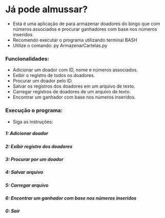 
# Já pode almussar?

- Esta é uma aplicação de para armazenar doadores do bingo que com números associados e procurar ganhadores com base nos números inseridos.
- Recomendo executar o programa utilizando terminal BASH
- Utilize o comando: py ArmazenarCartelas.py 

### Funcionalidades:

- Adicionar um doador com ID, nome e números associados.
- Exibir o registro de todos os doadores.
- Procurar um doador pelo ID.
- Salvar os registros dos doadores em um arquivo de texto.
- Carregar registros de doadores de um arquivo de texto.
- Encontrar um ganhador com base nos números inseridos.

### Execução o programa:

- Siga as instruções:

##### 1: Adicionar doador
##### 2: Exibir registro dos doadores
##### 3: Procurar por um doador
##### 4: Salvar arquivo
##### 5: Carregar arquivo
##### 6: Encontrar um ganhador com base nos números inseridos
##### 0: Sair






